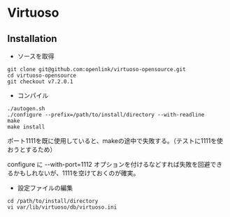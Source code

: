 # Virtuoso

## Installation
* ソースを取得
```
git clone git@github.com:openlink/virtuoso-opensource.git
cd virtuoso-opensource
git checkout v7.2.0.1
```
* コンパイル
```
./autogen.sh
./configure --prefix=/path/to/install/directory --with-readline
make
make install
```
ポート1111を既に使用していると、makeの途中で失敗する。（テストに1111を使おうとするため）

configure に --with-port=1112 オプションを付けるなどすれば失敗を回避できるかもしれないが、1111を空けておくのが確実。
* 設定ファイルの編集
```
cd /path/to/install/directory
vi var/lib/virtuoso/db/virtuoso.ini
```
